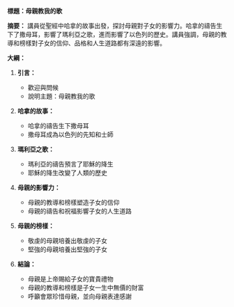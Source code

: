 **標題：母親教我的歌**

**摘要：**
講員從聖經中哈拿的故事出發，探討母親對子女的影響力。哈拿的禱告生下了撒母耳，影響了瑪利亞之歌，進而影響了以色列的歷史。講員強調，母親的教導和榜樣對子女的信仰、品格和人生道路都有深遠的影響。

**大綱：**

1. **引言：**
    - 歡迎與問候
    - 說明主題：母親教我的歌

2. **哈拿的故事：**
    - 哈拿的禱告生下撒母耳
    - 撒母耳成為以色列的先知和士師

3. **瑪利亞之歌：**
    - 瑪利亞的禱告預言了耶穌的降生
    - 耶穌的降生改變了人類的歷史

4. **母親的影響力：**
    - 母親的教導和榜樣塑造子女的信仰
    - 母親的禱告和祝福影響子女的人生道路

5. **母親的榜樣：**
    - 敬虔的母親培養出敬虔的子女
    - 堅強的母親培養出堅強的子女

6. **結論：**
    - 母親是上帝賜給子女的寶貴禮物
    - 母親的教導和榜樣是子女一生中無價的財富
    - 呼籲會眾珍惜母親，並向母親表達感謝